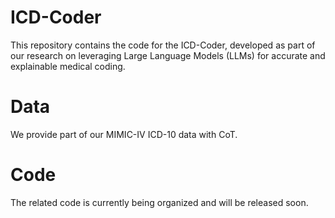 # ICD-Coder
This repository contains the code for the ICD-Coder, developed as part of our research on leveraging Large Language Models (LLMs) for accurate and explainable medical coding. 
# Data
We provide part of our MIMIC-IV ICD-10 data with CoT. 
# Code
The related code is currently being organized and will be released soon. 
